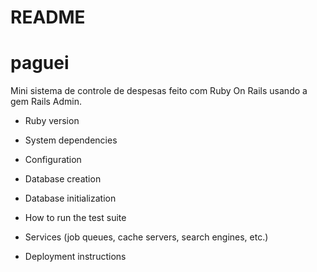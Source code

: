 # README

# paguei
Mini sistema de controle de despesas feito com Ruby On Rails usando a gem Rails Admin.

* Ruby version

* System dependencies

* Configuration

* Database creation

* Database initialization

* How to run the test suite

* Services (job queues, cache servers, search engines, etc.)

* Deployment instructions

